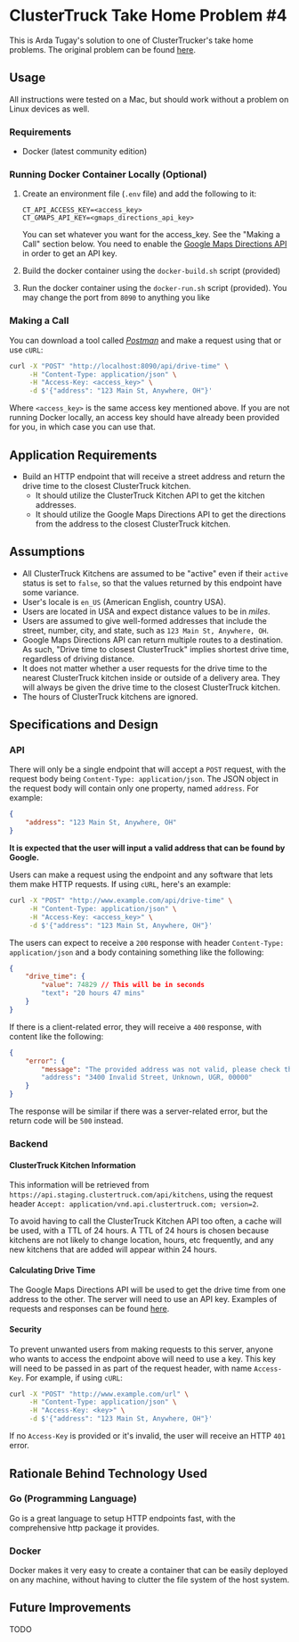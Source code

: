 # ClusterTruck Take Home Problem #4
This is Arda Tugay's solution to one of ClusterTrucker's take home problems. The original problem can be found [here](https://github.com/ClusterTruck/take-home-problems/blob/master/engineering/problem-4.md).

## Usage
All instructions were tested on a Mac, but should work without a problem on Linux devices as well.

### Requirements
* Docker (latest community edition)

### Running Docker Container Locally (Optional)
1. Create an environment file (`.env` file) and add the following to it:

    ```
    CT_API_ACCESS_KEY=<access_key>
    CT_GMAPS_API_KEY=<gmaps_directions_api_key>
    ```

    You can set whatever you want for the access_key. See the "Making a Call" section below. You need to enable the [Google Maps Directions API](https://developers.google.com/maps/documentation/directions/intro) in order to get an API key.
1. Build the docker container using the `docker-build.sh` script (provided)
1. Run the docker container using the `docker-run.sh` script (provided). You may change the port from `8090` to anything you like

### Making a Call
You can download a tool called [_Postman_](https://www.getpostman.com/) and make a request using that or use `cURL`:

```bash
curl -X "POST" "http://localhost:8090/api/drive-time" \
     -H "Content-Type: application/json" \
     -H "Access-Key: <access_key>" \
     -d $'{"address": "123 Main St, Anywhere, OH"}'
```

Where `<access_key>` is the same access key mentioned above. If you are not running Docker locally, an access key should have already been provided for you, in which case you can use that.

## Application Requirements
* Build an HTTP endpoint that will receive a street address and return the drive time to the closest ClusterTruck kitchen.
    * It should utilize the ClusterTruck Kitchen API to get the kitchen addresses.
    * It should utilize the Google Maps Directions API to get the directions from the address to the closest ClusterTruck kitchen.

## Assumptions
* All ClusterTruck Kitchens are assumed to be "active" even if their `active` status is set to `false`, so that the values returned by this endpoint have some variance.
* User's locale is `en_US` (American English, country USA).
* Users are located in USA and expect distance values to be in _miles_.
* Users are assumed to give well-formed addresses that include the street, number, city, and state, such as `123 Main St, Anywhere, OH`.
* Google Maps Directions API can return multiple routes to a destination. As such, "Drive time to closest ClusterTruck" implies shortest drive time, regardless of driving distance.
* It does not matter whether a user requests for the drive time to the nearest ClusterTruck kitchen inside or outside of a delivery area. They will always be given the drive time to the closest ClusterTruck kitchen.
* The hours of ClusterTruck kitchens are ignored.

## Specifications and Design
### API
There will only be a single endpoint that will accept a `POST` request, with the request body being `Content-Type: application/json`. The JSON object in the request body will contain only one property, named `address`. For example:

```json
{
    "address": "123 Main St, Anywhere, OH"
}
```

**It is expected that the user will input a valid address that can be found by Google.**

Users can make a request using the endpoint and any software that lets them make HTTP requests. If using `cURL`, here's an example:

```bash
curl -X "POST" "http://www.example.com/api/drive-time" \
     -H "Content-Type: application/json" \
     -H "Access-Key: <access_key>" \
     -d $'{"address": "123 Main St, Anywhere, OH"}'
```

The users can expect to receive a `200` response with header `Content-Type: application/json` and a body containing something like the following:

```json
{
    "drive_time": {
        "value": 74829 // This will be in seconds
        "text": "20 hours 47 mins"
    }
}
```

If there is a client-related error, they will receive a `400` response, with content like the following:

```json
{
    "error": {
        "message": "The provided address was not valid, please check the address and try again."
        "address": "3400 Invalid Street, Unknown, UGR, 00000"
    }
}
```

The response will be similar if there was a server-related error, but the return code will be `500` instead.

### Backend

#### ClusterTruck Kitchen Information
This information will be retrieved from `https://api.staging.clustertruck.com/api/kitchens`, using the request header `Accept: application/vnd.api.clustertruck.com; version=2`.

To avoid having to call the ClusterTruck Kitchen API too often, a cache will be used, with a TTL of 24 hours. A TTL of 24 hours is chosen because kitchens are not likely to change location, hours, etc frequently, and any new kitchens that are added will appear within 24 hours.

#### Calculating Drive Time
The Google Maps Directions API will be used to get the drive time from one address to the other. The server will need to use an API key. Examples of requests and responses can be found [here](https://developers.google.com/maps/documentation/directions/intro).

#### Security
To prevent unwanted users from making requests to this server, anyone who wants to access the endpoint above will need to use a key. This key will need to be passed in as part of the request header, with name `Access-Key`. For example, if using `cURL`:

```bash
curl -X "POST" "http://www.example.com/url" \
     -H "Content-Type: application/json" \
     -H "Access-Key: <key>" \
     -d $'{"address": "123 Main St, Anywhere, OH"}'
```

If no `Access-Key` is provided or it's invalid, the user will receive an HTTP `401` error.

## Rationale Behind Technology Used
### Go (Programming Language)
Go is a great language to setup HTTP endpoints fast, with the comprehensive http package it provides.

### Docker
Docker makes it very easy to create a container that can be easily deployed on any machine, without having to clutter the file system of the host system.

## Future Improvements
TODO
